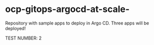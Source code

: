 # ocp-gitops-argocd-at-scale-
Repository with sample apps to deploy in Argo CD. Three apps will be deployed! 

TEST NUMBER: 2
